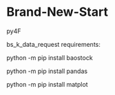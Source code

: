 # Brand-New-Start
py4F

bs_k_data_request requirements:

python -m pip install baostock

python -m pip install pandas

python -m pip install matplot

